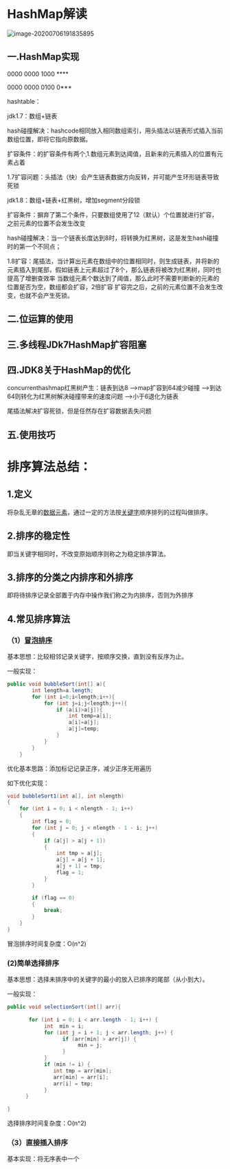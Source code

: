 # HashMap解读

![image-20200706191835895](C:\Users\liudong\Documents\mdDocument\HashMap解读.assets\image-20200706191835895.png)

## 一.HashMap实现

0000 0000 1000 ****

0000 0000 0100 0***

hashtable：

jdk1.7：数组+链表

hash碰撞解决：hashcode相同放入相同数组索引，用头插法以链表形式插入当前数组位置，即将它指向原数据。

扩容条件：的扩容条件有两个,1.数组元素到达阈值，且新来的元素插入的位置有元素占着

1.7扩容问题：头插法（快）会产生链表数据方向反转，并可能产生环形链表导致死锁

jdk1.8：数组+链表+红黑树，增加segment分段锁

扩容条件：摒弃了第二个条件，只要数组使用了12（默认）个位置就进行扩容，之前元素的位置不会发生改变

hash碰撞解决：当一个链表长度达到8时，将转换为红黑树，这是发生hash碰撞时的第一个不同点；

1.8扩容：尾插法，当计算出元素在数组中的位置相同时，则生成链表，并将新的元素插入到尾部，假如链表上元素超过了8个，那么链表将被改为红黑树，同时也提高了增删查效率
当数组元素个数达到了阈值，那么此时不需要判断新的元素的位置是否为空，数组都会扩容，2倍扩容
扩容完之后，之前的元素位置不会发生改变，也就不会产生死锁。

## 二.位运算的使用



## 三.多线程JDk7HashMap扩容阻塞



## 四.JDK8关于HashMap的优化

concurrenthashmap红黑树产生：链表到达8 -->map扩容到64减少碰撞 -->到达64则转化为红黑树解决碰撞带来的速度问题 -->小于6退化为链表

尾插法解决扩容死锁，但是任然存在扩容数据丢失问题

## 五.使用技巧

# 排序算法总结：

## 1.定义

将杂乱无章的[数据元素](https://baike.baidu.com/item/数据元素)，通过一定的方法按[关键字](https://baike.baidu.com/item/关键字)顺序排列的过程叫做排序。

## 2.排序的稳定性

即当关键字相同时，不改变原始顺序则称之为稳定排序算法。

## 3.排序的分类之内排序和外排序

即将待排序记录全部置于内存中操作我们称之为内排序，否则为外排序

## 4.常见排序算法

### （1）[冒泡排序]([https://baike.baidu.com/item/%E5%86%92%E6%B3%A1%E6%8E%92%E5%BA%8F](https://baike.baidu.com/item/冒泡排序))

基本思想：比较相邻记录关键字，按顺序交换，直到没有反序为止。

一般实现：

```java
public void bubbleSort(int[] a){
        int length=a.length;
        for (int i=0;i<length;i++){
            for (int j=i;j<length;j++){
                if (a[i]>a[j]){
                    int temp=a[i];
                    a[i]=a[j];
                    a[j]=temp;
                }
            }
        }
    }
```

优化基本思路：添加标记记录正序，减少正序无用遍历

如下优化实现：

```java
void bubbleSort1(int a[], int nlength)
{
	for (int i = 0; i < nlength - 1; i++)
	{
		int flag = 0;
		for (int j = 0; j < nlength - 1 - i; j++)
		{
			if (a[j] > a[j + 1])
			{
				int tmp = a[j];
				a[j] = a[j + 1];
				a[j + 1] = tmp;
				flag = 1;
			}
		}

		if (flag == 0)  
		{
			break;
		}
	}
}

```

冒泡排序时间复杂度：O(n^2)

### (2)简单选择排序

基本思想：选择未排序中的关键字的最小的放入已排序的尾部（从小到大）。

一般实现：

```java
public void selectionSort(int[] arr){
        
       for (int i = 0; i < arr.length - 1; i++) {    
            int  min = i;
            for (int j = i + 1; j < arr.length; j++) {
                  if (arr[min] > arr[j]) {
                       min = j;
                  }
            }
            if (min != i) {
               int tmp = arr[min];
               arr[min] = arr[i];
               arr[i] = tmp;
            }             
      }
 
}
```

选择排序时间复杂度：O(n^2)

### （3）直接插入排序

基本实现：将无序表中一个

